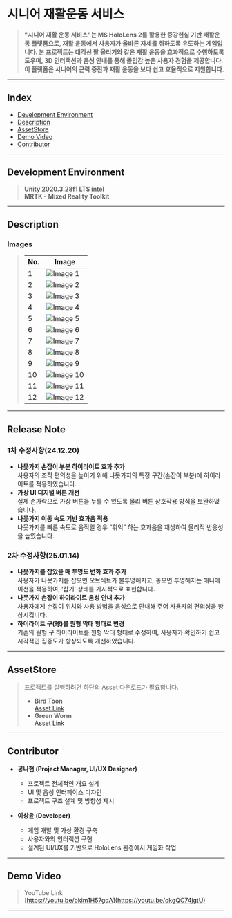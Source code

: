# 시니어 재활운동 서비스

> **"시니어 재활 운동 서비스"는 MS HoloLens 2를 활용한 증강현실 기반 재활운동 플랫폼으로, 재활 운동에서 사용자가 올바른 자세를 취하도록 유도하는 게임입니다. 본 프로젝트는 대각선 팔 올리기와 같은 재활 운동을 효과적으로 수행하도록 도우며, 3D 인터랙션과 음성 안내를 통해 몰입감 높은 사용자 경험을 제공합니다. 이 플랫폼은 시니어의 근력 증진과 재활 운동을 보다 쉽고 효율적으로 지원합니다.**

---

## Index
- [Development Environment](#Development-Environment)
- [Description](#Description)
- [AssetStore](#AssetStore)
- [Demo Video](#Demo-Video)
- [Contributor](#Contributor)

---

## Development Environment

> **Unity 2020.3.28f1 LTS intel**  
> **MRTK - Mixed Reality Toolkit**

---

## Description

### Images

> | No. | Image |
> |-----|-------|
> | 1   | ![Image 1]([img]https://i.imgur.com/UldGVsY.jpeg[/img]) |
> | 2   | ![Image 2]([https://i.imgur.com/eLxJdNL.jpg](https://imgur.com/K8sUcWo)) |
> | 3   | ![Image 3](https://i.imgur.com/PiEnM2c.jpg) |
> | 4   | ![Image 4](https://i.imgur.com/kurFwOt.jpg) |
> | 5   | ![Image 5](https://i.imgur.com/6NJAOX8.jpg) |
> | 6   | ![Image 6](https://i.imgur.com/ezqsNXK.jpg) |
> | 7   | ![Image 7](https://i.imgur.com/f20I0kk.jpg) |
> | 8   | ![Image 8](https://i.imgur.com/HAR9q9t.jpg) |
> | 9   | ![Image 9](https://i.imgur.com/8kpibu0.jpg) |
> | 10  | ![Image 10](https://i.imgur.com/szKVes3.jpg) |
> | 11  | ![Image 11](https://i.imgur.com/9DZuniE.jpg) |
> | 12  | ![Image 12](https://i.imgur.com/ZHR4O58.jpg) |

---
## Release Note

### 1차 수정사항(24.12.20)
- **나뭇가지 손잡이 부분 하이라이트 효과 추가**  
  사용자의 조작 편의성을 높이기 위해 나뭇가지의 특정 구간(손잡이 부분)에 하이라이트를 적용하였습니다.  
- **가상 UI 디지털 버튼 개선**  
  실제 손가락으로 가상 버튼을 누를 수 있도록 물리 버튼 상호작용 방식을 보완하였습니다.
- **나뭇가지 이동 속도 기반 효과음 적용**  
  나뭇가지를 빠른 속도로 움직일 경우 “휘익” 하는 효과음을 재생하여 물리적 반응성을 높였습니다.

### 2차 수정사항(25.01.14)
- **나뭇가지를 잡았을 때 투명도 변화 효과 추가**  
  사용자가 나뭇가지를 잡으면 오브젝트가 불투명해지고, 놓으면 투명해지는 애니메이션을 적용하여, ‘잡기’ 상태를 가시적으로 표현합니다.  
- **나뭇가지 손잡이 하이라이트 음성 안내 추가**  
  사용자에게 손잡이 위치와 사용 방법을 음성으로 안내해 주어 사용자의 편의성을 향상시킵니다.  
- **하이라이트 구(球)를 원형 막대 형태로 변경**  
  기존의 원형 구 하이라이트를 원형 막대 형태로 수정하여, 사용자가 확인하기 쉽고 시각적인 집중도가 향상되도록 개선하였습니다.

---

## AssetStore

> 프로젝트를 실행하려면 하단의 Asset 다운로드가 필요합니다.  
> 
> - **Bird Toon**  
>   [Asset Link](https://assetstore.unity.com/packages/3d/characters/animals/birds/bird-toon-138272)  
> - **Green Worm**  
>   [Asset Link](https://assetstore.unity.com/packages/3d/animations/green-worm-s-lowpoly-234263)

---

## Contributor

- **공나현 (Project Manager, UI/UX Designer)**  
  - 프로젝트 전체적인 개요 설계  
  - UI 및 음성 인터페이스 디자인  
  - 프로젝트 구조 설계 및 방향성 제시  

- **이상윤 (Developer)**  
  - 게임 개발 및 가상 환경 구축  
  - 사용자와의 인터랙션 구현  
  - 설계된 UI/UX를 기반으로 HoloLens 환경에서 게임화 작업

---

## Demo Video

> YouTube Link  
[https://youtu.be/okim1H57gqA](https://youtu.be/okgQC74jgtU)
---
